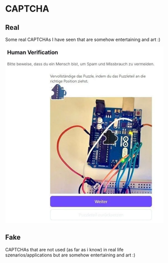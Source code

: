 # CAPTCHA

## Real

Some real CAPTCHAs I have seen that are somehow entertaining and art :)

![_realCAPTHCA01](_realCAPTHCA01.webp)

## Fake

CAPTCHAs that are not used (as far as i know) in real life szenarios/applications but are somehow entertaining and art :)
